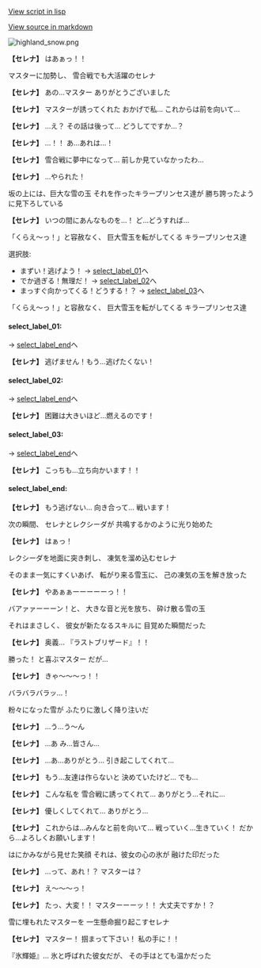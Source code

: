 [View script in lisp](../scripts/10171303.txt)

[View source in markdown](10171303.md)

![highland_snow.png](../images/backgrounds/highland_snow.png)

**【セレナ】**
はあぁっ！！

マスターに加勢し、
雪合戦でも大活躍のセレナ

**【セレナ】**
あの…マスター
ありがとうございました

**【セレナ】**
マスターが誘ってくれた
おかげで私…
これからは前を向いて…

**【セレナ】**
…え？
その話は後って…
どうしてですか…？

**【セレナ】**
…！！
あ…あれは…！

**【セレナ】**
雪合戦に夢中になって…
前しか見ていなかったわ…

**【セレナ】**
…やられた！

坂の上には、巨大な雪の玉
それを作ったキラープリンセス達が
勝ち誇ったように見下ろしている

**【セレナ】**
いつの間にあんなものを…！
ど…どうすれば…

「くらえ〜っ！」と容赦なく、
巨大雪玉を転がしてくる
キラープリンセス達

選択肢:
- まずい！逃げよう！ → [select_label_01](#select_label_01)へ
- でか過ぎる！無理だ！ → [select_label_02](#select_label_02)へ
- まっすぐ向かってくる！どうする！？ → [select_label_03](#select_label_03)へ

「くらえ〜っ！」と容赦なく、
巨大雪玉を転がしてくる
キラープリンセス達

#### select_label_01:
 → [select_label_end](#select_label_end)へ

**【セレナ】**
逃げません！もう…逃げたくない！

#### select_label_02:
 → [select_label_end](#select_label_end)へ

**【セレナ】**
困難は大きいほど…燃えるのです！

#### select_label_03:
 → [select_label_end](#select_label_end)へ

**【セレナ】**
こっちも…立ち向かいます！！

#### select_label_end:

**【セレナ】**
もう逃げない…
向き合って…
戦います！

次の瞬間、
セレナとレクシーダが
共鳴するかのように光り始めた

**【セレナ】**
はぁっ！

レクシーダを地面に突き刺し、
凍気を溜め込むセレナ

そのまま一気にすくいあげ、
転がり来る雪玉に、
己の凍気の玉を解き放った

**【セレナ】**
やあぁぁーーーーーっ！！

バアァァーーーン！と、
大きな音と光を放ち、
砕け散る雪の玉

それはまさしく、
彼女が新たなるスキルに
目覚めた瞬間だった

**【セレナ】**
奥義…
『ラストブリザード』！！

勝った！
と喜ぶマスター
だが…

**【セレナ】**
きゃ〜〜〜っ！！

バラバラバラッ…！

粉々になった雪が
ふたりに激しく降り注いだ

**【セレナ】**
…う…う〜ん

**【セレナ】**
…あ
み…皆さん…

**【セレナ】**
…あ…ありがとう…
引き起こしてくれて…

**【セレナ】**
もう…友達は作らないと
決めていたけど…
でも…

**【セレナ】**
こんな私を
雪合戦に誘ってくれて…
ありがとう…それに…

**【セレナ】**
優しくしてくれて…
ありがとう…

**【セレナ】**
これからは…みんなと前を向いて…
戦っていく…生きていく！
だから…よろしくお願いします！

はにかみながら見せた笑顔
それは、彼女の心の氷が
融けた印だった

**【セレナ】**
…って、あれ！？
マスターは？

**【セレナ】**
え〜〜〜っ！

**【セレナ】**
たっ、大変！！
マスターーーッ！！
大丈夫ですか！？

雪に埋もれたマスターを
一生懸命掘り起こすセレナ

**【セレナ】**
マスター！
掴まって下さい！
私の手に！！

『氷輝姫』…
氷と呼ばれた彼女だが、
その手はとても温かだった
